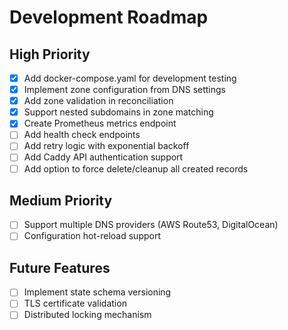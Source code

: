 # Development Roadmap

## High Priority

- [x] Add docker-compose.yaml for development testing
- [x] Implement zone configuration from DNS settings
- [x] Add zone validation in reconciliation
- [x] Support nested subdomains in zone matching
- [x] Create Prometheus metrics endpoint
- [ ] Add health check endpoints
- [ ] Add retry logic with exponential backoff
- [ ] Add Caddy API authentication support
- [ ] Add option to force delete/cleanup all created records

## Medium Priority

- [ ] Support multiple DNS providers (AWS Route53, DigitalOcean)
- [ ] Configuration hot-reload support

## Future Features

- [ ] Implement state schema versioning
- [ ] TLS certificate validation
- [ ] Distributed locking mechanism
